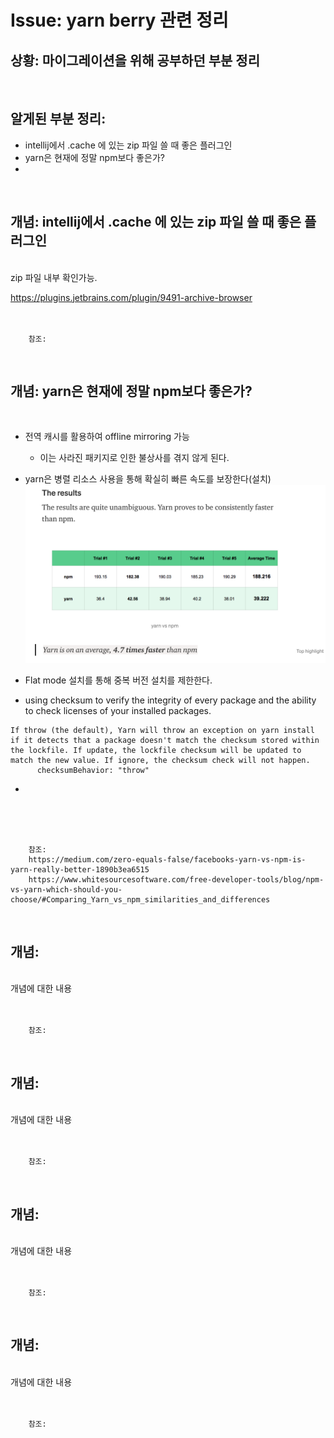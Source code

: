 <!--
author: Dailyscat
purpose: issue arrange
rules:
 (1) 헤더와 문단사이
    <br/>
    <br/>
 (2) 코드가 작성되는 부분은 >로 정리
 (3) 참조는 해당 내용 바로 아래
    <br/>
    <br/>
 (4) 명령어는 bold
 (5) 방안은 ## 안의 과정은 ###
-->

# Issue: yarn berry 관련 정리

## 상황: 마이그레이션을 위해 공부하던 부분 정리

<br/>

## 알게된 부분 정리:

- intellij에서 .cache 에 있는 zip 파일 쓸 때 좋은 플러그인
- yarn은 현재에 정말 npm보다 좋은가? 
- 

<br/>

## 개념: intellij에서 .cache 에 있는 zip 파일 쓸 때 좋은 플러그인

<br/>
zip 파일 내부 확인가능.

https://plugins.jetbrains.com/plugin/9491-archive-browser
<br/>
<br/>
<br/>

        참조:

<br/>

## 개념: yarn은 현재에 정말 npm보다 좋은가? 

<br/>

  - 전역 캐시를 활용하여 offline mirroring 가능
    - 이는 사라진 패키지로 인한 불상사를 겪지 않게 된다.
  - yarn은 병렬 리소스 사용을 통해 확실히 빠른 속도를 보장한다(설치)
  ![](image/2022-01-07-23-35-01.png)
  
  - Flat mode 설치를 통해 중복 버전 설치를 제한한다.
  
  - using checksum to verify the integrity of every package and the ability to check licenses of your installed packages.

  ```
  If throw (the default), Yarn will throw an exception on yarn install if it detects that a package doesn't match the checksum stored within the lockfile. If update, the lockfile checksum will be updated to match the new value. If ignore, the checksum check will not happen.
        checksumBehavior: "throw"
  ```

  - 




<br/>
<br/>
<br/>

        참조:
        https://medium.com/zero-equals-false/facebooks-yarn-vs-npm-is-yarn-really-better-1890b3ea6515
        https://www.whitesourcesoftware.com/free-developer-tools/blog/npm-vs-yarn-which-should-you-choose/#Comparing_Yarn_vs_npm_similarities_and_differences

<br/>

## 개념:

<br/>
  개념에 대한 내용
<br/>
<br/>
<br/>

        참조:

<br/>

## 개념:

<br/>
  개념에 대한 내용
<br/>
<br/>
<br/>

        참조:

<br/>

## 개념:

<br/>
  개념에 대한 내용
<br/>
<br/>
<br/>

        참조:

<br/>

## 개념:

<br/>
  개념에 대한 내용
<br/>
<br/>
<br/>

        참조:

<br/>
